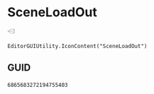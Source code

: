 # SceneLoadOut
![](/img/SceneLoadOut.png)

``` CSharp
EditorGUIUtility.IconContent("SceneLoadOut")
```
## GUID
```
6865683272194755403
```
